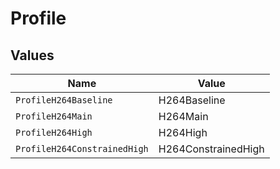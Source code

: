 # Profile


## Values

| Name                         | Value                        |
| ---------------------------- | ---------------------------- |
| `ProfileH264Baseline`        | H264Baseline                 |
| `ProfileH264Main`            | H264Main                     |
| `ProfileH264High`            | H264High                     |
| `ProfileH264ConstrainedHigh` | H264ConstrainedHigh          |